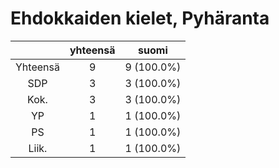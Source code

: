 # Ehdokkaiden kielet, Pyhäranta

| |yhteensä|suomi|
|:---:|:---:|:---:|
|Yhteensä|9|9 (100.0%)|
|SDP|3|3 (100.0%)|
|Kok.|3|3 (100.0%)|
|YP|1|1 (100.0%)|
|PS|1|1 (100.0%)|
|Liik.|1|1 (100.0%)|


